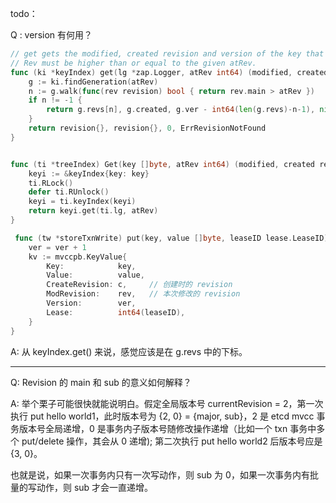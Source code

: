 todo：

Q : version 有何用？

```go
// get gets the modified, created revision and version of the key that satisfies the given atRev.
// Rev must be higher than or equal to the given atRev.
func (ki *keyIndex) get(lg *zap.Logger, atRev int64) (modified, created revision, ver int64, err error) {
	g := ki.findGeneration(atRev)
	n := g.walk(func(rev revision) bool { return rev.main > atRev })
	if n != -1 {
		return g.revs[n], g.created, g.ver - int64(len(g.revs)-n-1), nil
	}
	return revision{}, revision{}, 0, ErrRevisionNotFound
}


func (ti *treeIndex) Get(key []byte, atRev int64) (modified, created revision, ver int64, err error) {
	keyi := &keyIndex{key: key}
	ti.RLock()
	defer ti.RUnlock()
	keyi = ti.keyIndex(keyi)
	return keyi.get(ti.lg, atRev)
}

 func (tw *storeTxnWrite) put(key, value []byte, leaseID lease.LeaseID) {
 	ver = ver + 1
 	kv := mvccpb.KeyValue{
		Key:            key,
		Value:          value,
		CreateRevision: c,     // 创建时的 revision
		ModRevision:    rev,   // 本次修改的 revision
		Version:        ver,
		Lease:          int64(leaseID),
	}
}
```

A: 从 keyIndex.get() 来说，感觉应该是在 g.revs 中的下标。

--- ---

Q: Revision 的 main 和 sub 的意义如何解释？

A: 举个栗子可能很快就能说明白。假定全局版本号 currentRevision = 2，第⼀次执⾏ put hello world1，此时版本号为 {2, 0} = {major, sub}，2 是 etcd mvcc 事务版本号全局递增，0 是事务内⼦版本号随修改操作递增（⽐如⼀个 txn 事务中多个 put/delete 操作，其会从 0 递增); 第⼆次执⾏ put hello world2 后版本号应是  {3, 0}。

也就是说，如果一次事务内只有一次写动作，则 sub 为 0，如果一次事务内有批量的写动作，则 sub 才会一直递增。

